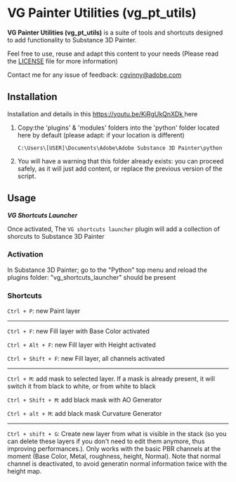 # VG Painter Utilities (vg_pt_utils)

**VG Painter Utilities (vg_pt_utils)** is a suite of tools and shortcuts designed to add functionality to Substance 3D Painter.

Feel free to use, reuse and adapt this content to your needs
(Please read the [LICENSE](LICENSE) file for more information)

Contact me for any issue of feedback: cgvinny@adobe.com

## Installation
Installation and details in this [https://youtu.be/KjRgUkQnXDk ](video) here

1. Copy:the 'plugins' & 'modules' folders into the 'python' folder located here by default (please adapt: if your location is different) 

   `C:\Users\[USER]\Documents\Adobe\Adobe Substance 3D Painter\python`

3. You will have a warning that this folder already exists: you can proceed safely, as it will just add content, or replace the previous version of the script.


    

## Usage

***VG Shortcuts Launcher***

Once activated, The `VG shortcuts launcher` plugin will add a collection of shorcuts to Substance 3D Painter

### Activation 
In Substance 3D Painter; go to the "Python" top menu and reload the plugins folder: "vg_shortcuts_launcher" should be present


### Shortcuts
`Ctrl + P`: new Paint layer

---
`Ctrl + F`: new Fill layer with Base Color activated

`Ctrl + Alt + F`: new Fill layer with Height activated

`Ctrl + Shift + F`: new Fill layer, all channels activated

---
`Ctrl + M`: add mask to selected layer. If a mask is already present, it will switch it from black to white, or from white to black

`Ctrl + Shift + M`: add black mask with AO Generator

`Ctrl + alt + M`: add black mask Curvature Generator

---
`Ctrl + shift + G`: Create new layer from what is visible in the stack (so you can delete these layers if you don't need to edit them anymore, thus improving performances.). Only works with the basic PBR channels at the moment (Base Color, Metal, roughness, height, Normal). Note that normal channel is deactivated, to avoid generatin normal information twice with the height map.



